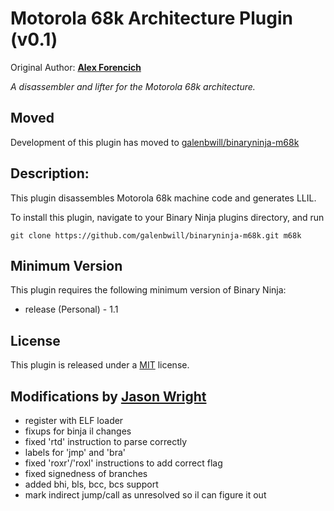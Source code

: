 # Motorola 68k Architecture Plugin (v0.1)
Original Author: [**Alex Forencich**](http://www.github.com/alexforencich)

_A disassembler and lifter for the Motorola 68k architecture._

## Moved

Development of this plugin has moved to
[galenbwill/binaryninja-m68k](https://github.com/galenbwill/binaryninja-m68k/)

## Description:

This plugin disassembles Motorola 68k machine code and generates LLIL.

To install this plugin, navigate to your Binary Ninja plugins directory, and run

```git clone https://github.com/galenbwill/binaryninja-m68k.git m68k```

## Minimum Version

This plugin requires the following minimum version of Binary Ninja:

 * release (Personal) - 1.1

## License

This plugin is released under a [MIT](LICENSE) license.

## Modifications by [Jason Wright](http://www.github.com/wrigjl)

 * register with ELF loader
 * fixups for binja il changes
 * fixed 'rtd' instruction to parse correctly
 * labels for 'jmp' and 'bra'
 * fixed 'roxr'/'roxl' instructions to add correct flag
 * fixed signedness of branches
 * added bhi, bls, bcc, bcs support
 * mark indirect jump/call as unresolved so il can figure it out
